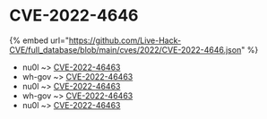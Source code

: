 # CVE-2022-4646
{% embed url="https://github.com/Live-Hack-CVE/full_database/blob/main/cves/2022/CVE-2022-4646.json" %}

* nu0l ~> [CVE-2022-46463](https://www.alice-snow.ru/2022/database/cve-2022-4646/cve-2022-46463-nu0l)
* wh-gov ~> [CVE-2022-46463](https://www.alice-snow.ru/2022/database/cve-2022-4646/cve-2022-46463-wh-gov)
* nu0l ~> [CVE-2022-46463](https://www.alice-snow.ru/2022/database/cve-2022-4646/cve-2022-46463-nu0l)
* wh-gov ~> [CVE-2022-46463](https://www.alice-snow.ru/2022/database/cve-2022-4646/cve-2022-46463-wh-gov)
* nu0l ~> [CVE-2022-46463](https://www.alice-snow.ru/2022/database/cve-2022-4646/cve-2022-46463-nu0l)